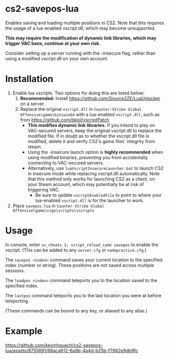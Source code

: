 # cs2-savepos-lua
Enables saving and loading multiple positions in CS2.
Note that this requires the usage of a lua-enabled vscript.dll, which may become unsupported.

**This may require the modification of dynamic link libraries, which may trigger VAC bans, continue at your own risk.**

Consider setting up a server running with the -insecure flag, rather than using a modified vscript.dll on your own account.

# Installation
1. Enable lua vscripts. Two options for doing this are listed below:
   1. **Recommended:** Install https://github.com/Source2ZE/LuaUnlocker on a server.
   2. Replace the original `vscript.dll` in `Counter-Strike Global Offensive\game\bin\win64` with a lua-enabled `vscript.dll`, such as from https://github.com/bklol/vscriptPatch
      * **This modifies dynamic link libraries.** If you intend to play on VAC-secured servers, keep the original vscript.dll to replace the modified file. If in doubt as to whether the vscript.dll file is modified, delete it and verify CS2's game files' integrity from steam.
      * Using the -insecure launch option is **highly recommended** when using modified binaries, preventing you from accidentally connecting to VAC-secured servers.
      * Alternatively, use `luaVscriptInsecureLauncher.bat` to launch CS2 in insecure mode while replacing vscript.dll automatically. Note that this method only works for launching CS2 as a client, on your Steam account, which may potentially be at risk of triggering VAC.
         * Be sure to update `vscriptEnabledFile` to point to where your lua-enabled `vscript.dll` is for the launcher to work.
3. Place `savepos.lua` in `Counter-Strike Global Offensive\game\csgo\scripts\vscripts`

# Usage
In console, enter `sv_cheats 1; script_reload_code savepos` to enable the vscript. (This can be added to any `server.cfg` or `nadepractice.cfg`.)

The `savepos <index>` command saves your current location to the specified index (number or string). These positions are not saved across multiple sessions.

The `loadpos <index>` command teleports you to the location saved to the specified index.

The `lastpos` command teleports you to the last location you were at before teleporting.

(These commands can be bound to any key, or aliased to any alias.)

# Example
https://github.com/kevinhquach/cs2-savepos-lua/assets/8755691/68aca612-6a9b-4a4d-b25b-f7982e9db9fc
